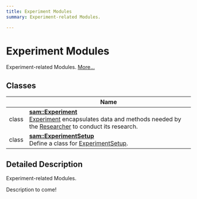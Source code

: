 ```yaml
---
title: Experiment Modules
summary: Experiment-related Modules.  

---
```


# Experiment Modules




Experiment-related Modules.  [More...](#detailed-description)






## Classes

|                | Name           |
| -------------- | -------------- |
| class | **[sam::Experiment](/doxygen/Classes/classsam_1_1_experiment/)** <br>[Experiment]() encapsulates data and methods needed by the [Researcher]() to conduct its research.  |
| class | **[sam::ExperimentSetup](/doxygen/Classes/classsam_1_1_experiment_setup/)** <br>Define a class for [ExperimentSetup]().  |








## Detailed Description

Experiment-related Modules. 


























Description to come! 








